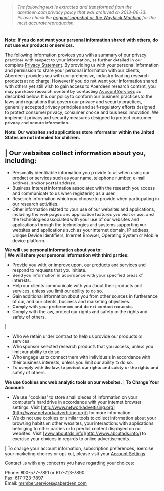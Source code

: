 > *The following text is extracted and transformed from the aberdeen.com privacy policy that was archived on 2013-06-23. Please check the [original snapshot on the Wayback Machine](https://web.archive.org/web/20130623221452id_/http%3A//aberdeen.com/_aberdeen/app/privacy-summary-revised.aspx) for the most accurate reproduction.*

# 

**Note: If you do not want your personal information shared with others, do not use our products or services.**

The following information provides you with a summary of our privacy practices with respect to your information, as further detailed in our complete [Privacy Statement](https://web.archive.org/web/20130623221452id_/http%3A//aberdeen.com/_aberdeen/app/privacy-policy-revised.aspx). By providing us with your personal information and permission to share your personal information with our clients, Aberdeen provides you with comprehensive, industry-leading research products at no charge. However if you do not want your information shared with others yet still wish to gain access to Aberdeen research content, you may purchase research content by contacting [Account Services](mailto:account.services@aberdeen.com) as described below. It is our policy to conform our business practices to the laws and regulations that govern our privacy and security practices, generally accepted privacy principles and self-regulatory efforts designed to protect consumer privacy, consumer choice and business innovation. We implement privacy and security measures designed to protect consumer privacy and secure information.

**Note: Our websites and applications store information within the United States are not intended for children.**

| **Our websites collect information about you, including:**  
---  
  
  * Personally identifiable information you provide to us when using our product or services such as your name, telephone number, e-mail address, and/or postal address.
  * Business Interest information associated with the research you access and communicate to us when registering as a user.
  * Research Information which you choose to provide when participating in our research activities.
  * Other information related to your use of our websites and applications, including the web pages and application features you visit or use, and the technologies associated with your use of our websites and applications through the technologies and systems supporting our websites and applications such as your internet domain, IP address, Unique Device Identifiers, Internet Browser, Operating System or Mobile device platform.

  
**We will use personal information about you to:**  
| **We will share your personal information with third parties:**  
  
  
  * Provide you with, or improve upon, our products and services and respond to requests that you initiate.
  * Send you information in accordance with your specified areas of interests.
  * Help our clients communicate with you about their products and services, unless you limit our ability to do so.
  * Gain additional information about you from other sources in furtherance of our, and our clients, business and marketing objectives.
  * Comply with your preferences and do not contact requests.
  * Comply with the law, protect our rights and safety or the rights and safety of others.

| 

  * Who we retain under contract to help us provide our products or services.
  * Who sponsor selected research products that you access, unless you limit our ability to do so.
  * Who engage us to connect them with individuals in accordance with their business interests, unless you limit our ability to do so.
  * To comply with the law, to protect our rights and safety or the rights and safety of others.

  
**We use Cookies and web analytic tools on our websites.** | **To Change Your Account:**  
  
  * We use "cookies" to store small pieces of information on your computer's hard drive in accordance with your internet browser settings. Visit [http://www.networkadvertising.org](http://www.networkadvertising.org/) for more information.
  * We do not use cookies or similar tools to collect information about your browsing habits on other websites, your interactions with applications belonging to other parties or to predict content displayed on our websites. Visit [www.aboutads.info](http://www.aboutads.info/) to exercise your choices in regards to online advertisements.

|  To change your account information, subscription preferences, exercise your marketing choices or opt-out, please visit your [Account Settings](http://vault.aberdeen.com/public/check-identity/login/page.aspx). 

Contact us with any concerns you have regarding your choices:

Phone: 800-577-7891 or 617-723-7890  
Fax: 617-723-7897  
Email: [member.services@aberdeen.com](mailto:member.services@aberdeen.com)  


